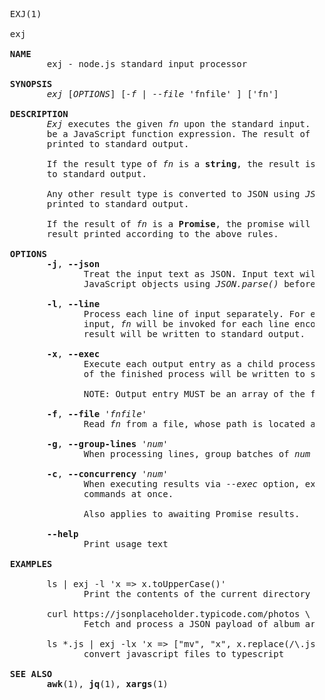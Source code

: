 <pre>
  EXJ(1)
  
  exj
  
  <b>NAME</b>
         exj - node.js standard input processor
  
  <b>SYNOPSIS</b>
         <em>exj</em> [<em>OPTIONS</em>] [<em>-f</em> | <em>--file</em> 'fnfile' ] ['fn']

  <b>DESCRIPTION</b>
         <em>Exj</em> executes the given <em>fn</em> upon the standard input. <em>Fn</em> is expected to
         be a JavaScript function expression. The result of <em>fn</em> execution is 
         printed to standard output.
         
         If the result type of <em>fn</em> is a <b>string</b>, the result is printed directly
         to standard output.
        
         Any other result type is converted to JSON using <em>JSON.stringify()</em> and
         printed to standard output.
  
         If the result of <em>fn</em> is a <b>Promise</b>, the promise will be resolved and the
         result printed according to the above rules.
  
  <b>OPTIONS</b>
         <b>-j</b>, <b>--json</b>
                Treat the input text as JSON. Input text will be parsed to
                JavaScript objects using <em>JSON.parse()</em> before being passed to <em>fn</em>.

         <b>-l</b>, <b>--line</b>
                Process each line of input separately. For each line of standard
                input, <em>fn</em> will be invoked for each line encountered, and the
                result will be written to standard output.

         <b>-x</b>, <b>--exec</b>
                Execute each output entry as a child process. The standard output
                of the finished process will be written to standard out.

                NOTE: Output entry MUST be an array of the format ['executable', 'arg1', 'arg2', ...]

         <b>-f</b>, <b>--file</b> <em>'fnfile'</em>
                Read <em>fn</em> from a file, whose path is located at <em>'fnfile'</em>.

         <b>-g</b>, <b>--group-lines</b> <em>'num'</em>
                When processing lines, group batches of <em>num</em> lines together as an array

         <b>-c</b>, <b>--concurrency</b> <em>'num'</em>
                When executing results via <em>--exec</em> option, execute at most <em>num</em>
                commands at once.

                Also applies to awaiting Promise results.

         <b>--help</b>
                Print usage text

  <b>EXAMPLES</b>
  
         ls | exj -l 'x => x.toUpperCase()'
                Print the contents of the current directory in uppercase
  
         curl https://jsonplaceholder.typicode.com/photos \ | exj -j 'res => res.map((image) => `${image.title} - ${image.thumbnailUrl}`).join('\n')'
                Fetch and process a JSON payload of album artwork
  
         ls *.js | exj -lx 'x => ["mv", "x", x.replace(/\.js$/, ".ts")]'
                convert javascript files to typescript

  <b>SEE ALSO</b>
         <b>awk</b>(1), <b>jq</b>(1), <b>xargs</b>(1)
  
</pre>